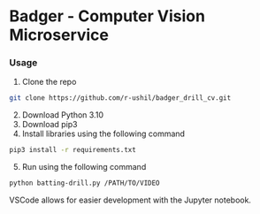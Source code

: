 # Badger - Computer Vision Microservice

### Usage

1. Clone the repo
 ```sh
 git clone https://github.com/r-ushil/badger_drill_cv.git
 ```
2. Download Python 3.10
3. Download pip3
4. Install libraries using the following command
 ```sh
 pip3 install -r requirements.txt
 ```
5. Run using the following command
 ```sh
 python batting-drill.py /PATH/TO/VIDEO
 ```

VSCode allows for easier development with the Jupyter notebook.
